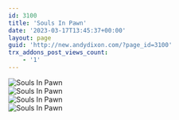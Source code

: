 ```yaml
---
id: 3100
title: 'Souls In Pawn'
date: '2023-03-17T13:45:37+00:00'
layout: page
guid: 'http://new.andydixon.com/?page_id=3100'
trx_addons_post_views_count:
    - '1'
---
```


![Souls In Pawn](https://i0.wp.com/assets.g8x2.ldn.idrivee2-23.com/posters/Souls%20In%20Pawn%2001.jpg?w=1200&ssl=1 "Souls In Pawn")  
![Souls In Pawn](https://i0.wp.com/assets.g8x2.ldn.idrivee2-23.com/posters/Souls%20In%20Pawn%2002.jpg?w=1200&ssl=1 "Souls In Pawn")  
![Souls In Pawn](https://i0.wp.com/assets.g8x2.ldn.idrivee2-23.com/posters/Souls%20In%20Pawn%2003.jpg?w=1200&ssl=1 "Souls In Pawn")  
![Souls In Pawn](https://i0.wp.com/assets.g8x2.ldn.idrivee2-23.com/posters/Souls%20In%20Pawn%2004.jpg?w=1200&ssl=1 "Souls In Pawn")